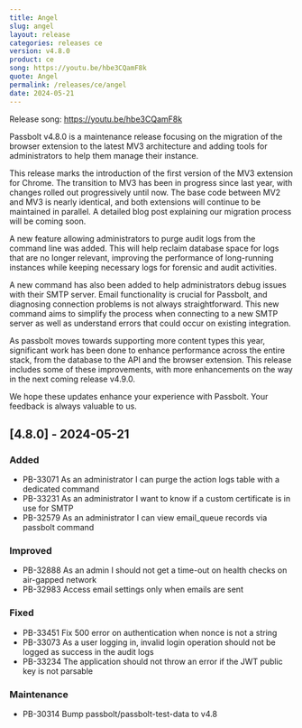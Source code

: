 ```yaml
---
title: Angel
slug: angel
layout: release
categories: releases ce
version: v4.8.0
product: ce
song: https://youtu.be/hbe3CQamF8k
quote: Angel
permalink: /releases/ce/angel
date: 2024-05-21
---
```

Release song: https://youtu.be/hbe3CQamF8k

Passbolt v4.8.0 is a maintenance release focusing on the migration of the browser extension to the latest MV3
architecture and adding tools for administrators to help them manage their instance.

This release marks the introduction of the first version of the MV3 extension for Chrome. The transition to MV3 has been
in progress since last year, with changes rolled out progressively until now. The base code between MV2 and MV3 is
nearly identical, and both extensions will continue to be maintained in parallel. A detailed blog post explaining our
migration process will be coming soon.

A new feature allowing administrators to purge audit logs from the command line was added. This will help reclaim database
space for logs that are no longer relevant, improving the performance of long-running instances while keeping necessary
logs for forensic and audit activities.

A new command has also been added to help administrators debug issues with their SMTP server. Email functionality is
crucial for Passbolt, and diagnosing connection problems is not always straightforward. This new command aims to simplify
the process when connecting to a new SMTP server as well as understand errors that could occur on existing integration.

As passbolt moves towards supporting more content types this year, significant work has been done to enhance performance
across the entire stack, from the database to the API and the browser extension. This release includes some of these
improvements, with more enhancements on the way in the next coming release v4.9.0.

We hope these updates enhance your experience with Passbolt. Your feedback is always valuable to us.


## [4.8.0] - 2024-05-21
### Added
- PB-33071 As an administrator I can purge the action logs table with a dedicated command
- PB-33231 As an administrator I want to know if a custom certificate is in use for SMTP
- PB-32579 As an administrator I can view email_queue records via passbolt command

### Improved
- PB-32888 As an admin I should not get a time-out on health checks on air-gapped network
- PB-32983 Access email settings only when emails are sent

### Fixed
- PB-33451 Fix 500 error on authentication when nonce is not a string
- PB-33073 As a user logging in, invalid login operation should not be logged as success in the audit logs
- PB-33234 The application should not throw an error if the JWT public key is not parsable

### Maintenance
- PB-30314 Bump passbolt/passbolt-test-data to v4.8
